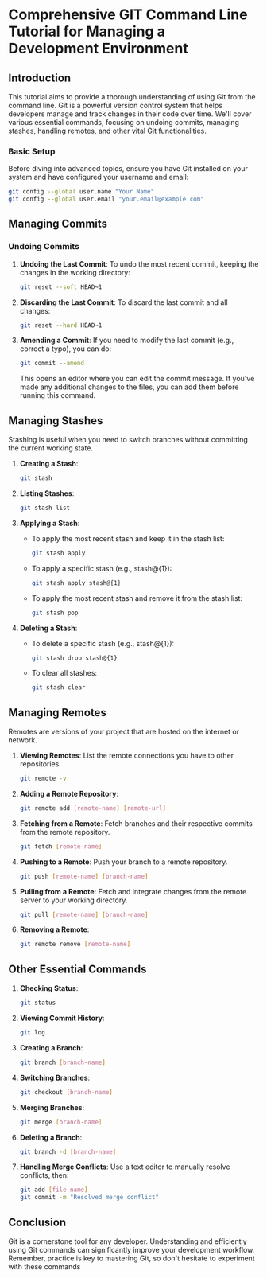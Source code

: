 # Comprehensive GIT Command Line Tutorial for Managing a Development Environment 

## Introduction

This tutorial aims to provide a thorough understanding of using Git from the command line. Git is a powerful version control system that helps developers manage and track changes in their code over time. We'll cover various essential commands, focusing on undoing commits, managing stashes, handling remotes, and other vital Git functionalities.

### Basic Setup

Before diving into advanced topics, ensure you have Git installed on your system and have configured your username and email:

```bash
git config --global user.name "Your Name"
git config --global user.email "your.email@example.com"
```

## Managing Commits 

### Undoing Commits

1. **Undoing the Last Commit**: To undo the most recent commit, keeping the changes in the working directory:

   ```bash
   git reset --soft HEAD~1
   ```

2. **Discarding the Last Commit**: To discard the last commit and all changes:

   ```bash
   git reset --hard HEAD~1
   ```

3. **Amending a Commit**: If you need to modify the last commit (e.g., correct a typo), you can do:

   ```bash
   git commit --amend
   ```

   This opens an editor where you can edit the commit message. If you've made any additional changes to the files, you can add them before running this command.

## Managing Stashes

Stashing is useful when you need to switch branches without committing the current working state.

1. **Creating a Stash**:

   ```bash
   git stash
   ```

2. **Listing Stashes**:

   ```bash
   git stash list
   ```

3. **Applying a Stash**:

   - To apply the most recent stash and keep it in the stash list:

     ```bash
     git stash apply
     ```

   - To apply a specific stash (e.g., stash@{1}):

     ```bash
     git stash apply stash@{1}
     ```

   - To apply the most recent stash and remove it from the stash list:

     ```bash
     git stash pop
     ```

4. **Deleting a Stash**:

   - To delete a specific stash (e.g., stash@{1}):

     ```bash
     git stash drop stash@{1}
     ```

   - To clear all stashes:

     ```bash
     git stash clear
     ```

## Managing Remotes

Remotes are versions of your project that are hosted on the internet or network.

1. **Viewing Remotes**: List the remote connections you have to other repositories.

   ```bash
   git remote -v
   ```

2. **Adding a Remote Repository**:

   ```bash
   git remote add [remote-name] [remote-url]
   ```

3. **Fetching from a Remote**: Fetch branches and their respective commits from the remote repository.

   ```bash
   git fetch [remote-name]
   ```

4. **Pushing to a Remote**: Push your branch to a remote repository.

   ```bash
   git push [remote-name] [branch-name]
   ```

5. **Pulling from a Remote**: Fetch and integrate changes from the remote server to your working directory.

   ```bash
   git pull [remote-name] [branch-name]
   ```

6. **Removing a Remote**:

   ```bash
   git remote remove [remote-name]
   ```

## Other Essential Commands

1. **Checking Status**:

   ```bash
   git status
   ```

2. **Viewing Commit History**:

   ```bash
   git log
   ```

3. **Creating a Branch**:

   ```bash
   git branch [branch-name]
   ```

4. **Switching Branches**:

   ```bash
   git checkout [branch-name]
   ```

5. **Merging Branches**:

   ```bash
   git merge [branch-name]
   ```

6. **Deleting a Branch**:

   ```bash
   git branch -d [branch-name]
   ```

7. **Handling Merge Conflicts**: Use a text editor to manually resolve conflicts, then:

   ```bash
   git add [file-name]
   git commit -m "Resolved merge conflict"
   ```

## Conclusion

Git is a cornerstone tool for any developer. Understanding and efficiently using Git commands can significantly improve your development workflow. Remember, practice is key to mastering Git, so don't hesitate to experiment with these commands
